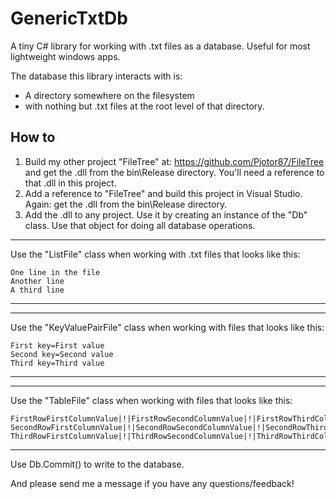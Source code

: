 # GenericTxtDb
A tiny C# library for working with .txt files as a database. Useful for most lightweight windows apps.

The database this library interacts with is:

- A directory somewhere on the filesystem
- with nothing but .txt files at the root level of that directory.

How to
------
1. Build my other project "FileTree" at: https://github.com/Pjotor87/FileTree and get the .dll from the bin\Release directory. You'll need a reference to that .dll in this project.
2. Add a reference to "FileTree" and build this project in Visual Studio. Again: get the .dll from the bin\Release directory.
3. Add the .dll to any project. Use it by creating an instance of the "Db" class. Use that object for doing all database operations.

___
Use the "ListFile" class when working with .txt files that looks like this:
```
One line in the file
Another line
A third line
```
___
___
Use the "KeyValuePairFile" class when working with files that looks like this:
```
First key=First value
Second key=Second value
Third key=Third value
```
___
___
Use the "TableFile" class when working with files that looks like this:
```
FirstRowFirstColumnValue|!|FirstRowSecondColumnValue|!|FirstRowThirdColumnValue
SecondRowFirstColumnValue|!|SecondRowSecondColumnValue|!|SecondRowThirdColumnValue
ThirdRowFirstColumnValue|!|ThirdRowSecondColumnValue|!|ThirdRowThirdColumnValue
```
___

Use Db.Commit() to write to the database.

And please send me a message if you have any questions/feedback!

